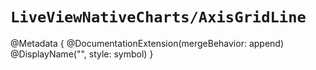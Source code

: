 # ``LiveViewNativeCharts/AxisGridLine``

@Metadata {
    @DocumentationExtension(mergeBehavior: append)
    @DisplayName("<AxisGridLine>", style: symbol)
}
